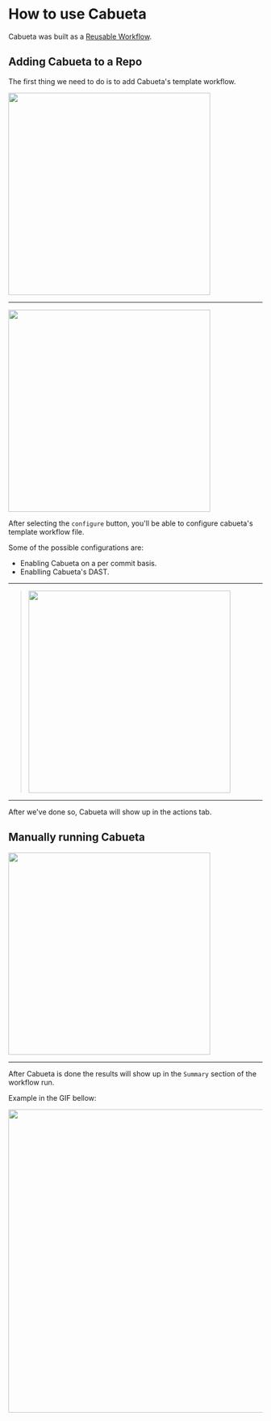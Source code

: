 # How to use Cabueta

Cabueta was built as a [Reusable Workflow](https://docs.github.com/pt/actions/using-workflows/reusing-workflows).

## Adding Cabueta to a Repo

The first thing we need to do is to add Cabueta's template workflow.

<img src="https://github.com/gbrls/cabueta/raw/main/images/1.jpg" width="400">

---

<img src="https://github.com/gbrls/cabueta/raw/main/images/2.jpg" width="400">

After selecting the `configure` button, you'll be able to configure cabueta's template workflow file.

Some of the possible configurations are: 
  - Enabling Cabueta on a per commit basis.
  - Enablling Cabueta's DAST.

---
> <img src="https://github.com/gbrls/cabueta/raw/main/images/3.jpg" width="400">
---
After we've done so, Cabueta will show up in the actions tab.

## Manually running Cabueta

<img src="https://github.com/gbrls/cabueta/raw/main/images/5.jpg" width="400">

---

After Cabueta is done the results will show up in the `Summary` section of the workflow run.

Example in the GIF bellow:

<img src="https://github.com/gbrls/cabueta/raw/main/images/rec.gif" width="600">
